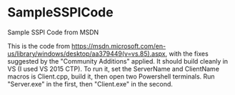 # SampleSSPICode
Sample SSPI Code from MSDN

This is the code from https://msdn.microsoft.com/en-us/library/windows/desktop/aa379449(v=vs.85).aspx, 
with the fixes suggested by the "Community Additions" applied. It should build cleanly in VS (I used 
VS 2015 CTP). To run it, set the ServerName and ClientName macros is Client.cpp, build it, then 
open two Powershell terminals. Run "Server.exe" in the first, then "Client.exe" in the second. 


